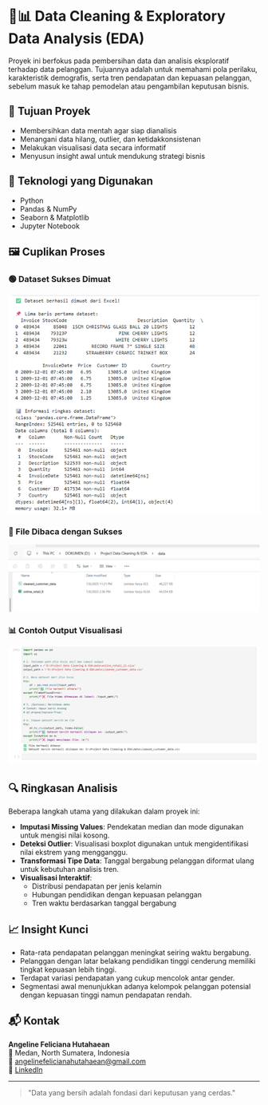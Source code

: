 # 🧹📊 Data Cleaning & Exploratory Data Analysis (EDA)

Proyek ini berfokus pada pembersihan data dan analisis eksploratif terhadap data pelanggan. Tujuannya adalah untuk memahami pola perilaku, karakteristik demografis, serta tren pendapatan dan kepuasan pelanggan, sebelum masuk ke tahap pemodelan atau pengambilan keputusan bisnis.

## 🎯 Tujuan Proyek

- Membersihkan data mentah agar siap dianalisis
- Menangani data hilang, outlier, dan ketidakkonsistenan
- Melakukan visualisasi data secara informatif
- Menyusun insight awal untuk mendukung strategi bisnis

## 🧰 Teknologi yang Digunakan

- Python
- Pandas & NumPy
- Seaborn & Matplotlib
- Jupyter Notebook

## 🖼️ Cuplikan Proses

### 🟢 Dataset Sukses Dimuat
<img src="images/Dataset sucess dimuat.png" alt="Dataset sukses dimuat" width="700"/>

### 📁 File Dibaca dengan Sukses
<img src="images/FIle sucess di muat.png" alt="File sukses dimuat" width="700"/>

### 📊 Contoh Output Visualisasi
<img src="images/Output.png" alt="Output visualisasi" width="700"/>

## 🔍 Ringkasan Analisis

Beberapa langkah utama yang dilakukan dalam proyek ini:

- **Imputasi Missing Values**: Pendekatan median dan mode digunakan untuk mengisi nilai kosong.
- **Deteksi Outlier**: Visualisasi boxplot digunakan untuk mengidentifikasi nilai ekstrem yang mengganggu.
- **Transformasi Tipe Data**: Tanggal bergabung pelanggan diformat ulang untuk kebutuhan analisis tren.
- **Visualisasi Interaktif**:
  - Distribusi pendapatan per jenis kelamin
  - Hubungan pendidikan dengan kepuasan pelanggan
  - Tren waktu berdasarkan tanggal bergabung

## 📈 Insight Kunci

- Rata-rata pendapatan pelanggan meningkat seiring waktu bergabung.
- Pelanggan dengan latar belakang pendidikan tinggi cenderung memiliki tingkat kepuasan lebih tinggi.
- Terdapat variasi pendapatan yang cukup mencolok antar gender.
- Segmentasi awal menunjukkan adanya kelompok pelanggan potensial dengan kepuasan tinggi namun pendapatan rendah.

## 📬 Kontak

**Angeline Feliciana Hutahaean**  
📍 Medan, North Sumatera, Indonesia  
📧 angelinefelicianahutahaean@gmail.com  
🔗 [LinkedIn](https://linkedin.com/in/angelinefelicianahutahaean)

---

> "Data yang bersih adalah fondasi dari keputusan yang cerdas."

